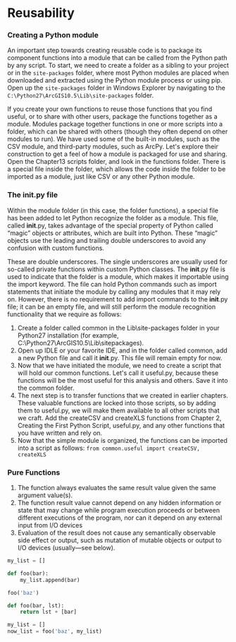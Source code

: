 # Reusability

### Creating a Python module
An important step towards creating reusable code is to package its component functions
into a module that can be called from the Python path by any script. To start, we need to
create a folder as a sibling to your project or in the `site-packages` folder, where most Python modules are placed when
downloaded and extracted using the Python module process or using pip. Open up the
`site-packages` folder in Windows Explorer by navigating to the
`C:\Python27\ArcGIS10.5\Lib\site-packages` folder.

If you create your own functions to reuse those functions that you find useful, or to share
with other users, package the functions together as a module. Modules package together
functions in one or more scripts into a folder, which can be shared with others (though they
often depend on other modules to run). We have used some of the built-in modules, such as
the CSV module, and third-party modules, such as ArcPy. Let's explore their construction
to get a feel of how a module is packaged for use and sharing. Open the Chapter13 scripts
folder, and look in the functions folder. There is a special file inside the folder, which
allows the code inside the folder to be imported as a module, just like CSV or any other
Python module.

### The __init__.py file
Within the module folder (in this case, the folder functions), a special file has been added
to let Python recognize the folder as a module. This file, called __init__.py, takes
advantage of the special property of Python called “magic” objects or attributes, which are
built into Python. These “magic” objects use the leading and trailing double underscores to
avoid any confusion with custom functions.

These are double underscores. The single underscores are usually used for
so-called private functions within custom Python classes.
The __init__.py file is used to indicate that the folder is a module, which makes it
importable using the import keyword. The file can hold Python commands such as import
statements that initiate the module by calling any modules that it may rely on. However,
there is no requirement to add import commands to the __init__.py file; it can be an
empty file, and will still perform the module recognition functionality that we require as
follows:
1. Create a folder called common in the Lib\site-packages folder in your
Python27 installation (for example, C:\Python27\ArcGIS10.5\Lib\sitepackages).
1. Open up IDLE or your favorite IDE, and in the folder called common, add a new
Python file and call it __init__.py. This file will remain empty for now.
1. Now that we have initiated the module, we need to create a script that will hold
our common functions. Let's call it useful.py, because these functions will be
the most useful for this analysis and others. Save it into the common folder.
1. The next step is to transfer functions that we created in earlier chapters. These
valuable functions are locked into those scripts, so by adding them to
useful.py, we will make them available to all other scripts that we craft. Add
the createCSV and createXLS functions from Chapter 2, Creating the First
Python Script, useful.py, and any other functions that you have written and rely
on.
1. Now that the simple module is organized, the functions can be imported into a
script as follows:
 `from common.useful import createCSV, createXLS`
 
### Pure Functions
 
1. The function always evaluates the same result value given the same argument value(s). 
1. The function result value cannot depend on any hidden information or state that may change while program execution proceeds or between different executions of the program, nor can it depend on any external input from I/O devices
1. Evaluation of the result does not cause any semantically observable side effect or output, such as mutation of mutable objects or output to I/O devices (usually—see below).
 
```py
my_list = []

def foo(bar):
    my_list.append(bar)

foo('baz')
```

```py
def foo(bar, lst):
    return lst + [bar]

my_list = []
now_list = foo('baz', my_list)
```
